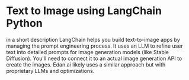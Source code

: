 # Text to Image using LangChain Python
 in a short description   LangChain helps you build text-to-image apps by managing the prompt engineering process.  It uses an LLM to refine user text into detailed prompts for image generation models (like Stable Diffusion).  You'll need to connect it to an actual image generation API to create the images.  Edan.ai likely uses a similar approach but with proprietary LLMs and optimizations.
